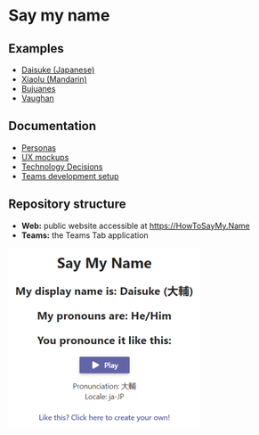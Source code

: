 # Say my name

## Examples
 - [Daisuke (Japanese)](https://howtosaymy.name/?display=Daisuke%20(%E5%A4%A7%E8%BC%94)&locale=ja-JP&native=%E5%A4%A7%E8%BC%94&pronoun=He/Him)
 - [Xiaolu (Mandarin)](https://howtosaymy.name/?display=Xiaolu&locale=zh-CN&native=%E5%B0%8F%E9%B2%81&pronoun=Sher/Her)
 - [Bujuanes](https://howtosaymy.name/?display=Bujuanes&locale=tr-TR&native=Bujuanes&pronoun=She/Her)
 - [Vaughan](https://howtosaymy.name/?display=Vaughan&locale=en-US&native=Vaughan&pronoun=He/Him)

## Documentation

- [Personas](documentation/personas.md)
- [UX mockups](documentation/ux-mockups.md)
- [Technology Decisions](documentation/technology-decisions.md)
- [Teams development setup](teams/README.md)

## Repository structure
- **Web:** public website accessible at <https://HowToSayMy.Name>
- **Teams:** the Teams Tab application

![Example: Daisuke](documentation/images/example-web-daisuke.png)
